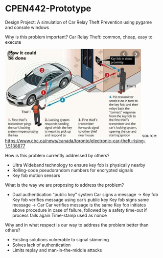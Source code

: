 # CPEN442-Prototype
Design Project:
A simulation of Car Relay Theft Prevention using pygame and console windows

Why is this problem important?
Car Relay Theft: common, cheap, easy to execute

![alt text](https://github.com/Nico628/CPEN442-Prototype/blob/master/relay.png)
source: https://www.cbc.ca/news/canada/toronto/electronic-car-theft-rising-1.5138877

How is this problem currently addressed by others?
- Ultra Wideband technology to ensure key fob is physically nearby
- Rolling-code pseudorandom numbers for encrypted signals
- Key fob motion sensors

What is the way we are proposing to address the problem?
- Dual authentication “public key” system
    Car signs a message -> Key fob
    Key fob verifies message using car’s public key
    Key fob signs same message -> Car
    Car verifies message is the same
    Key fob initiates above procedure in case of failure, followed by a safety time-out if process fails again
    Time-stamp used as nonce

Why and in what respect is our way to address the problem better than others?
- Existing solutions vulnerable to signal skimming
- Solves lack of authentication
- Limits replay and man-in-the-middle attacks



